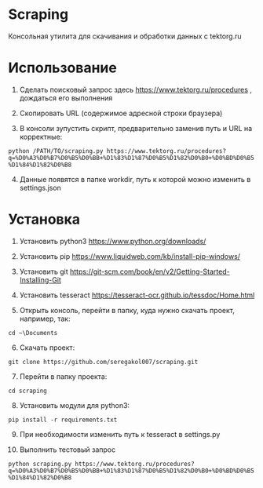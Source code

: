 # Scraping

Консольная утилита для скачивания и обработки данных с tektorg.ru

# Использование
1) Сделать поисковый запрос здесь https://www.tektorg.ru/procedures , дождаться его выполнения

2) Скопировать URL (содержимое адресной строки браузера)

3) В консоли зупустить скрипт, предварительно заменив путь и URL на корректные:

`python /PATH/TO/scraping.py https://www.tektorg.ru/procedures?q=%D0%A3%D0%B7%D0%B5%D0%BB+%D1%83%D1%87%D0%B5%D1%82%D0%B0+%D0%BD%D0%B5%D1%84%D1%82%D0%B8`

4) Данные появятся в папке workdir, путь к которой можно изменить в settings.json


# Установка
1) Установить python3 https://www.python.org/downloads/

2) Установить pip https://www.liquidweb.com/kb/install-pip-windows/

3) Установить git https://git-scm.com/book/en/v2/Getting-Started-Installing-Git

4) Установить tesseract https://tesseract-ocr.github.io/tessdoc/Home.html

5) Открыть консоль, перейти в папку, куда нужно скачать проект, например, так:

`cd ~\Documents`

6) Скачать проект:

`git clone https://github.com/seregakol007/scraping.git`

7) Перейти в папку проекта:

`cd scraping`

8) Установить модули для python3:

`pip install -r requirements.txt`

9) При необходимости изменить путь к tesseract в settings.py

10) Выполнить тестовый запрос

`python scraping.py https://www.tektorg.ru/procedures?q=%D0%A3%D0%B7%D0%B5%D0%BB+%D1%83%D1%87%D0%B5%D1%82%D0%B0+%D0%BD%D0%B5%D1%84%D1%82%D0%B8 `

